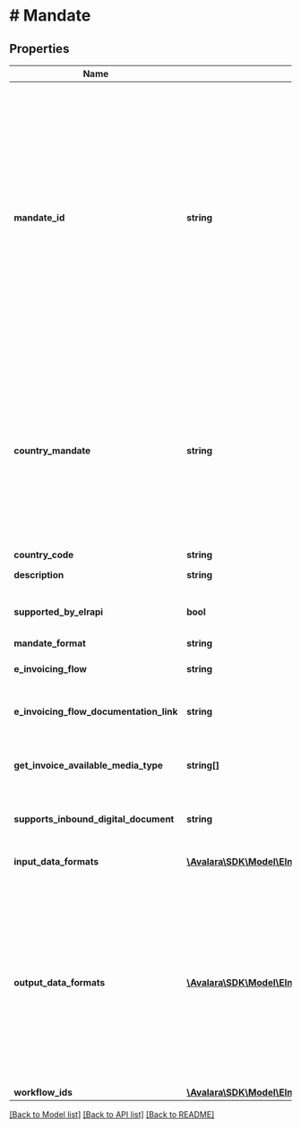 # # Mandate

## Properties

Name | Type | Description | Notes
------------ | ------------- | ------------- | -------------
**mandate_id** | **string** | The &#x60;mandateId&#x60; is comprised of the country code, mandate type, and the network or regulation type (for example, AU-B2G-PEPPOL). Keep in mind the following when specifying a &#x60;mandateId&#x60;. - A country can have multiple mandate types (B2C, B2B, B2G). - A entity/company can opt in for multiple mandates. - A &#x60;mandateId&#x60; is the combination of country + mandate type + network/regulation. | [optional]
**country_mandate** | **string** | **[LEGACY]** This field is retained for backward compatibility. It is recommended to use &#x60;mandateId&#x60; instead. The &#x60;countryMandate&#x60; similar to the &#x60;mandateId&#x60; is comprised of the country code, mandate type, and the network or regulation type (for example, AU-B2G-PEPPOL). | [optional]
**country_code** | **string** | Country code | [optional]
**description** | **string** | Mandate description | [optional]
**supported_by_elrapi** | **bool** | Indicates whether this mandate supported by the ELR API | [optional]
**mandate_format** | **string** | Mandate format | [optional]
**e_invoicing_flow** | **string** | The type of e-invoicing flow for this mandate | [optional]
**e_invoicing_flow_documentation_link** | **string** | Link to the documentation for this mandate&#39;s e-invoicing flow | [optional]
**get_invoice_available_media_type** | **string[]** | List of available media types for downloading invoices for this mandate | [optional]
**supports_inbound_digital_document** | **string** | Indicates whether this mandate supports inbound digital documents | [optional]
**input_data_formats** | [**\Avalara\SDK\Model\EInvoicing\V1\InputDataFormats[]**](InputDataFormats.md) | Format and version used when inputting the data | [optional]
**output_data_formats** | [**\Avalara\SDK\Model\EInvoicing\V1\OutputDataFormats[]**](OutputDataFormats.md) | Lists the supported output document formats for the country mandate. For countries where specifying an output document format is required (e.g., France), this array will contain the applicable formats. For other countries where output format selection is not necessary, the array will be empty. | [optional]
**workflow_ids** | [**\Avalara\SDK\Model\EInvoicing\V1\WorkflowIds[]**](WorkflowIds.md) | Workflow ID list | [optional]

[[Back to Model list]](../../../README.md#models) [[Back to API list]](../../../README.md#endpoints) [[Back to README]](../../../README.md)
